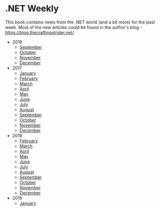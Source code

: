# .NET Weekly

This book contains news from the .NET world (and a bit more) for the past week. Most of the new articles could be found in the author's blog - https://blog.thecraftingstrider.net/.

- 2016
  - [September](2016.09/README.md)
  - [October](2016.10/README.md)
  - [November](2016.11/README.md)
  - [December](2016.12/README.md)
- 2017
  - [January](2017.01/README.md)
  - [February](2017.02/README.md)
  - [March](2017.03/README.md)
  - [April](2017.04/README.md)
  - [May](2017.05/README.md)
  - [June](2017.06/README.md)
  - [July](2017.07/README.md)
  - [August](2017.08/README.md)
  - [September](2017.09/README.md)
  - [October](2017.10/README.md)
  - [November](2017.11/README.md)
  - [December](2017.12/README.md)
- 2018
  - [February](2018.02/README.md)
  - [March](2018.03/README.md)
  - [April](2018.04/README.md)
  - [May](2018.05/README.md)
  - [June](2018.06/README.md)
  - [July](2018.07/README.md)
  - [August](2018.08/README.md)
  - [September](2018.09/README.md)
  - [October](2018.10/README.md)
  - [November](2018.11/README.md)
  - [December](2018.12/README.md)
- 2019
  - [January](2019.01/README.md)
